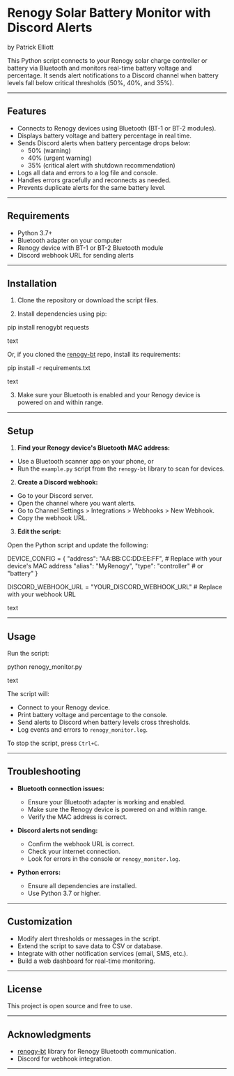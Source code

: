 # Renogy Solar Battery Monitor with Discord Alerts
by Patrick Elliott


This Python script connects to your Renogy solar charge controller or battery via Bluetooth and monitors real-time battery voltage and percentage. It sends alert notifications to a Discord channel when battery levels fall below critical thresholds (50%, 40%, and 35%).

---

## Features

- Connects to Renogy devices using Bluetooth (BT-1 or BT-2 modules).
- Displays battery voltage and battery percentage in real time.
- Sends Discord alerts when battery percentage drops below:
  - 50% (warning)
  - 40% (urgent warning)
  - 35% (critical alert with shutdown recommendation)
- Logs all data and errors to a log file and console.
- Handles errors gracefully and reconnects as needed.
- Prevents duplicate alerts for the same battery level.

---

## Requirements

- Python 3.7+
- Bluetooth adapter on your computer
- Renogy device with BT-1 or BT-2 Bluetooth module
- Discord webhook URL for sending alerts

---

## Installation

1. Clone the repository or download the script files.

2. Install dependencies using pip:

pip install renogybt requests

text

Or, if you cloned the [renogy-bt](https://github.com/wingchen/renogy-bt) repo, install its requirements:

pip install -r requirements.txt

text

3. Make sure your Bluetooth is enabled and your Renogy device is powered on and within range.

---

## Setup

1. **Find your Renogy device's Bluetooth MAC address:**

- Use a Bluetooth scanner app on your phone, or
- Run the `example.py` script from the `renogy-bt` library to scan for devices.

2. **Create a Discord webhook:**

- Go to your Discord server.
- Open the channel where you want alerts.
- Go to Channel Settings > Integrations > Webhooks > New Webhook.
- Copy the webhook URL.

3. **Edit the script:**

Open the Python script and update the following:

DEVICE_CONFIG = {
"address": "AA:BB:CC:DD:EE:FF", # Replace with your device's MAC address
"alias": "MyRenogy",
"type": "controller" # or "battery"
}

DISCORD_WEBHOOK_URL = "YOUR_DISCORD_WEBHOOK_URL" # Replace with your webhook URL

text

---

## Usage

Run the script:

python renogy_monitor.py

text

The script will:

- Connect to your Renogy device.
- Print battery voltage and percentage to the console.
- Send alerts to Discord when battery levels cross thresholds.
- Log events and errors to `renogy_monitor.log`.

To stop the script, press `Ctrl+C`.

---

## Troubleshooting

- **Bluetooth connection issues:**
  - Ensure your Bluetooth adapter is working and enabled.
  - Make sure the Renogy device is powered on and within range.
  - Verify the MAC address is correct.

- **Discord alerts not sending:**
  - Confirm the webhook URL is correct.
  - Check your internet connection.
  - Look for errors in the console or `renogy_monitor.log`.

- **Python errors:**
  - Ensure all dependencies are installed.
  - Use Python 3.7 or higher.

---

## Customization

- Modify alert thresholds or messages in the script.
- Extend the script to save data to CSV or database.
- Integrate with other notification services (email, SMS, etc.).
- Build a web dashboard for real-time monitoring.

---

## License

This project is open source and free to use.

---

## Acknowledgments

- [renogy-bt](https://github.com/wingchen/renogy-bt) library for Renogy Bluetooth communication.
- Discord for webhook integration.

---
